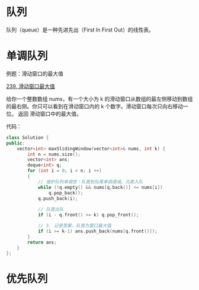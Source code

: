 # 队列

队列（queue）是一种先进先出（First In First Out）的线性表。

## 

## 

# 单调队列

例题：滑动窗口的最大值

[239. 滑动窗口最大值](https://leetcode.cn/problems/sliding-window-maximum/description/)

给你一个整数数组 nums，有一个大小为 k 的滑动窗口从数组的最左侧移动到数组的最右侧。你只可以看到在滑动窗口内的 k 个数字。滑动窗口每次只向右移动一位。
返回 滑动窗口中的最大值。

代码：
```cpp
class Solution {
public:
    vector<int> maxSlidingWindow(vector<int>& nums, int k) {
        int n = nums.size();
        vector<int> ans;
        deque<int> q;
        for (int i = 0; i < n; i ++)
        {
            // 维护队列单调性：队首到队尾单调递减。元素入队
            while (!q.empty() && nums[q.back()] <= nums[i])
                q.pop_back();
            q.push_back(i);
            
            // 队首出队
            if (i - q.front() >= k) q.pop_front();

            // 3. 记录答案，队首为窗口最大值
            if (i >= k-1) ans.push_back(nums[q.front()]);
        }
        return ans;
    }
};
```

# 优先队列
